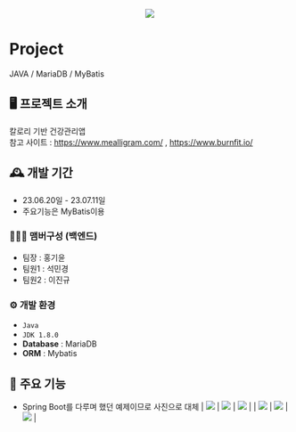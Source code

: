<p align="center">
  <img src="https://github.com/awsd456/2023-1-board-ver3/assets/130716383/8f989928-ca72-48c7-b68e-672cf5a1e9aa
">
</p>

# Project
JAVA / MariaDB / MyBatis


## 🖥️ 프로젝트 소개
칼로리 기반 건강관리앱 <br>
참고 사이트 : https://www.mealligram.com/ , https://www.burnfit.io/

## 🕰️ 개발 기간
* 23.06.20일 - 23.07.11일 
* 주요기능은 MyBatis이용

### 🧑‍🤝‍🧑 맴버구성 (백엔드)
- 팀장  : 홍기윤
- 팀원1 : 석민경
- 팀원2 : 이진규

### ⚙️ 개발 환경
- `Java`
- `JDK 1.8.0`
- **Database** : MariaDB
- **ORM** : Mybatis

## 📌 주요 기능
- Spring Boot를 다루며 했던 예제이므로 사진으로 대체
| <img src="https://github.com/awsd456/2023-1-board-ver3/assets/130716383/98db4e08-389c-489a-8b41-e698a0f09e5c"> | <img src="https://github.com/awsd456/2023-1-board-ver3/assets/130716383/e700ca69-107c-41b1-b441-edeabf416140"> | <img src="https://github.com/awsd456/2023-1-board-ver3/assets/130716383/91cc9ece-2456-48b4-a00e-e1395aefd5f4"> |
| <img src="https://github.com/awsd456/2023-1-board-ver3/assets/130716383/4a335181-8edf-4460-a467-8814da1fe6ea"> | <img src="https://github.com/awsd456/2023-1-board-ver3/assets/130716383/961d3487-8d97-49c6-9d45-3116e9cd4c08"> | <img src="https://github.com/awsd456/2023-1-board-ver3/assets/130716383/0ca3a776-2a16-45f3-bfd2-a0d4031e3923"> |

